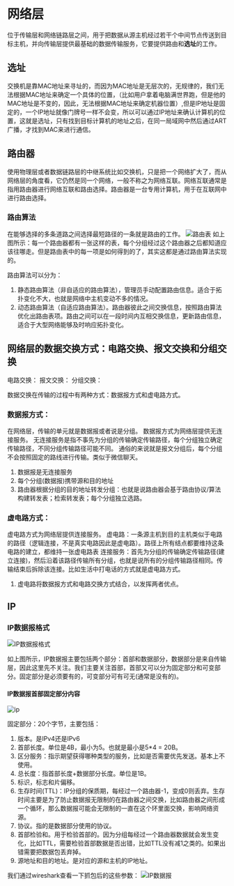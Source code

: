 # 网络层

位于传输层和网络链路层之间，用于把数据从源主机经过若干个中间节点传送到目标主机，并向传输层提供最基础的数据传输服务，它要提供路由和**选址**的工作。


## 选址
交换机是靠MAC地址来寻址的，而因为MAC地址是无层次的，无规律的，我们无法根据MAC地址来确定一个具体的位置，（比如用户拿着电脑满世界跑，但是他的MAC地址是不变的，因此，无法根据MAC地址来确定机器位置）,但是IP地址是固定的，一个IP地址就像门牌号一样不会变，所以可以通过IP地址来确认计算机的位置，这就是选址，只有找到目标计算机的地址之后，在同一局域网中然后通过ART广播，才找到MAC来进行通信。


## 路由器
使用物理层或者数据链路层的中继系统比如交换机，只是把一个网络扩大了，而从网络层的角度看，它仍然是同一个网络，一般不称之为网络互联。网络互联通常是指用路由器进行网络互联和路由选择。路由器是一台专用计算机，用于在互联网中进行路由选择。


### 路由算法
在能够选择的多条道路之间选择最短路径的一条就是路由的工作。
![路由表](https://ftp.bmp.ovh/imgs/2021/02/116af1d9868138c0.jpg)
如上图所示：每一个路由器都有一张这样的表，每个分组经过这个路由器之后都知道应该往哪走。但是路由表中的每一项是如何得到的了，其实这都是通过路由算法实现的。

路由算法可以分为：
1. 静态路由算法（非自适应的路由算法），管理员手动配置路由信息。适合于拓扑变化不大，也就是网络中主机变动不多的情况。
2. 动态路由算法（自适应路由算法）。路由器彼此之间交换信息，按照路由算法优化出路由表项。路由之间可以在一段时间内互相交换信息，更新路由信息，适合于大型网络能够及时响应拓扑变化。





## 网络层的数据交换方式：电路交换、报文交换和分组交换

电路交换：
报文交换：
分组交换：

数据交换在传输的过程中有两种方式：数据报方式和虚电路方式。
### 数据报方式：
在网络层，传输的单元就是数据报或者说是分组。
数据报方式为网络层提供无连接服务。
无连接服务是指不事先为分组的传输确定传输路径，每个分组独立确定传输路径，不同分组传输路径可能不同。
通俗的来说就是报文分组后，每个分组不会按照固定的路线进行传输。类似于微信聊天。

1. 数据报是无连接服务
2. 每个分组(数据报)携带源和目的地址
3. 路由器根据分组的目的地址转发分组：也就是说路由器会基于路由协议/算法构建转发表；检索转发表；每个分组独立选路。

### 虚电路方式：
虚电路方式为网络层提供连接服务。
虚电路：一条源主机到目的主机类似于电路的路径（逻辑连接，不是真实电路因此是虚电路）。路径上所有结点都要维持这条电路的建立，都维持一张虚电路表
连接服务：首先为分组的传输确定传输路径(建立连接)，然后沿着该路径传输所有分组，也就是说所有的分组传输路径相同。传输结束后拆除该连接。比如生活中打电话的方式就是虚电路方式。

1. 虚电路将数据报方式和电路交换方式结合，以发挥两者优点。



## IP


### IP数据报格式
![IP数据报格式](https://ftp.bmp.ovh/imgs/2021/02/ac4428b67dbbd5b1.jpg)

如上图所示，IP数据报主要包括两个部分：首部和数据部分，数据部分是来自传输层，因此这里先不关注。我们主要关注首部，首部又可以分为固定部分和可变部分。固定部分是必须要有的，可变部分可有可无(通常是没有的)。

#### IP数据报首部固定部分内容

![ip](https://ftp.bmp.ovh/imgs/2021/02/7c9180f8e17d25b5.png)

固定部分：20个字节，主要包括：
1. 版本。是IPv4还是IPv6
2. 首部长度。单位是4B，最小为5。也就是最小是5*4 = 20B。
3. 区分服务：指示期望获得哪种类型的服务，比如是否需要优先发送。基本上不使用。
4. 总长度：指首部长度+数据部分长度。单位是1B。
5. 标识，标志和片偏移。
6. 生存时间(TTL)：IP分组的保质期，每经过一个路由器-1，变成0则丢弃。生存时间主要是为了防止数据报无限制的在路由器之间交换，比如路由器之间形成一个循环，那么数据报可能会无限制的一直在这个环里面交换，影响网络资源。
7. 协议。指的是数据部分使用的协议。
8. 首部检验和。用于检验首部的。因为分组每经过一个路由器数据就会发生变化，比如TTL，需要检验首部数据是否出错，比如TTL没有减1之类的。如果出错需要把数据包丢弃掉。
9. 源地址和目的地址。是对应的源和主机的IP地址。

我们通过wireshark查看一下抓包后的这些参数：
![IP数据报](https://ftp.bmp.ovh/imgs/2021/02/a6a65719aa57e27b.jpg)
